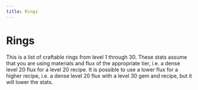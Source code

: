 ```yaml
---
title: Rings
---
```


# Rings

This is a list of craftable rings from level 1 through 30. These stats assume that you are using materials and flux of the appropriate tier, i.e. a dense level 20 flux for a level 20 recipe. It is possible to use a lower flux for a higher recipe, i.e. a dense level 20 flux with a level 30 gem and recipe, but it will lower the stats.

<DataTable :data="rings" />

<script setup>
  import { data as rings } from '../.vitepress/data/rings.data.js'
  import DataTable from '../.vitepress/components/DataTable.vue'
</script>
